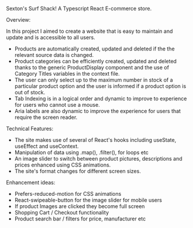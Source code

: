 Sexton's Surf Shack!
A Typescript React E-commerce store.

Overview: 

In this project I aimed to create a website that is easy to maintain and update and is accessible to all users. 

- Products are automatically created, updated and deleted if the the relevant source data is changed. 
- Product categories can be efficiently created, updated and deleted thanks to the generic ProductDisplay component and the use of Category Titles variables in the context file. 
- The user can only select up to the maximum number in stock of a particular product option and the user is informed if a product option is out of stock. 
- Tab Indexing is in a logical order and dynamic to improve to experience for users who cannot use a mouse.  
- Aria labels are also dynamic to improve the experience for users that require the screen reader.

Technical Features: 
 
- The site makes use of several of React's hooks including useState, useEffect and useContext.
- Manipulation of data using .map(), .filter(), for loops etc
- An image slider to switch between product pictures, descriptions and prices enhanced using CSS animations.
- The site's format changes for different screen sizes.

Enhancement ideas: 

- Prefers-reduced-motion for CSS animations
- React-swipeable-button for the image slider for mobile users
- If product Images are clicked they become full screen
- Shopping Cart / Checkout functionality
- Product search bar / filters for price, manufacturer etc